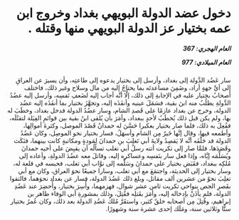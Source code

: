 <h1 dir="rtl">دخول عضد الدولة البويهي بغداد وخروج ابن عمه بختيار عز الدولة البويهي منها وقتله .</h1>

<h5 dir="rtl">العام الهجري:  367

العام الميلادي: 977

</h5>

<p dir="rtl">سار عَضُد الدَّولة إلى بغداد، وأرسل إلى بختيار يدعوه إلى طاعتِه، وأن يسيرَ عن العراقِ إلى أيِّ جهةٍ أراد، وضَمِنَ مساعدتَه بما يحتاجُ إليه من مال وسلاح وغير ذلك، فاختلف أصحابُ بختيار عليه في الإجابةِ إلى ذلك، إلَّا أنَّه أجاب إليه لضَعفِ نَفسِه، وأرسل إليه عضُدُ الدَّولةِ يطلُبُ منه ابنَ بقية، فسَمَلَ عينيه وأنفَذَه إليه، وتجهَّزَ بختيار بما أنفَذَه إليه عضُد الدولة، وخرج عن بغداد عازمًا على قَصدِ الشام، وسار عضُدُ الدولة فدخل بغداد، وخطَبَ له بها، ولم يكن قبل ذلك يُخطَبُ لأحدٍ ببغداد، وأمَرَ بأن يُلقى ابنُ بقية بين قوائمِ الفِيَلة لتقتُلَه، ففُعِلَ به ذلك، فلما صار بختيار بعكبرا حَسَّنَ له حمدانُ قَصْدَ الموصل، وكثرةَ أموالِها، وأطمعه فيها، وقال إنَّها خَيرٌ مِن الشام وأسهَلُ، فسار بختيار نحو الموصِل، وكان عَضُدُ الدولة قد حَلَّفَه أنَّه لا يَقصِدُ ولايةَ أبي تَغلِبَ بنِ حمدانَ لِمَودةٍ ومكاتبةٍ كانت بينهما، فنَكَث وقَصَدَها، فلمَّا صار إلى تكريت أتته رسلُ أبي تغلب تسألُه أن يقبِضَ على أخيه حمدانَ ويُسَلِّمَه إيَّاه، وإذا فعل سار بنَفسِه وعساكره إليه، وقاتلَ معه عضُدَ الدولةِ، وأعاده إلى مُلكِه ببغداد، فقَبَض بختيار على حمدانَ وسَلَّمه إلى نوَّاب أبي تغلب، فحبسه في قلعة له، وسار بختيار إلى الحديثة، واجتمَعَ مع أبي تغلب، وسارا جميعًا نحوَ العراق، وكان مع أبي تغلِبَ نحوٌ من عشرين ألف مقاتل، وبلغ ذلك عَضُدَ الدولة، فسار عن بغداد نحوَهما، فالتقوا بقَصرِ الجص بنواحي تكريت ثامن عشر شوال، فهزمهما، وأُسِرَ بختيار، وأُحضِرَ عند عَضُدِ الدولة، فلم يأذَنْ بإدخاله إليه، وأمَرَ بقَتلِه فقُتِلَ، وذلك بمشورةِ أبي الوفاء طاهر بن إبراهيم، وقُتِلَ مِن أصحابه خلقٌ كثير، واستقَرَّ مُلكُ عَضُدِ الدولة بعد ذلك، وكان عُمرُ بختيار ستًّا وثلاثين سنة، ومَلَك إحدى عشرة سنة وشهورًا.</p></br>

